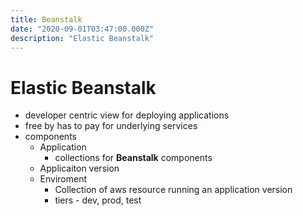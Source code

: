 ```yaml
---
title: Beanstalk
date: "2020-09-01T03:47:00.000Z"
description: "Elastic Beanstalk"
---
```


# Elastic Beanstalk

- developer centric view for deploying applications
- free by has to pay for underlying services
- components
    - Application
        - collections for **Beanstalk** components
    - Applicaiton version
    - Enviroment
        - Collection of aws resource running an application version
        - tiers - dev, prod, test

